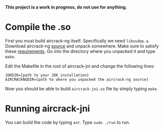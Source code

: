 **This project is a work in progress, do not use for anything.**

# Compile the .so #

First you must build aircrack-ng itself. Specifically we need `libosdep.a`. Download aircrack-ng [source](http://www.aircrack-ng.org/) and unpack somewhere. Make sure to satisfy these [requirements](http://www.aircrack-ng.org/doku.php?id=install_aircrack#installing_aircrack-ng_from_source). Go into the directory where you unpacked it and type `make`.

Edit the Makefile in the root of aircrack-jni and change the following lines:

```
JDKDIR=[path to your JDK installation]
AIRCRACKNGDIR=[path to where you unpacked the aircrack-ng source]
```

Now you should be able to build `aircrack-jni.so` file by simply typing `make`.

# Running aircrack-jni #

You can build the code by typing `ant`. Type `sudo ./run` to run.